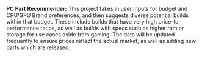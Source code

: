 **PC Part Recommender:**
This project takes in user inputs for budget and CPU/GPU Brand preferences, and then suggests diverse potential builds within that budget.
These include builds that have very high price-to-performance ratios, as well as builds with specs such as higher ram or storage for use cases aside from gaming.
The data will be updated frequently to ensure prices reflect the actual market, as well as adding new parts which are released.
